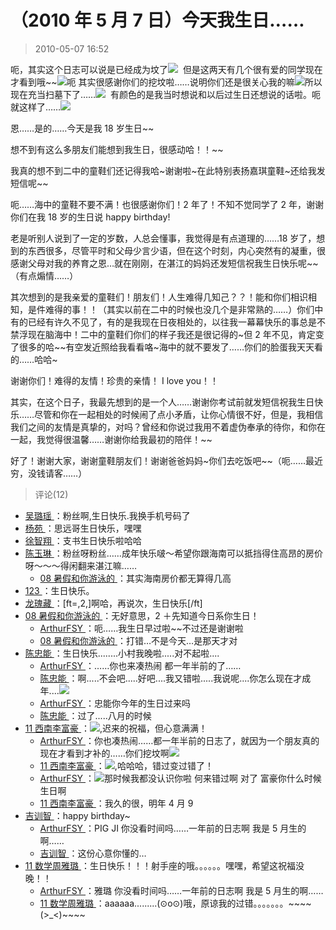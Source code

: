 # （2010 年 5 月 7 日）今天我生日……

> 2010-05-07 16:52

呃，其实这个日志可以说是已经成为坟了[![](https://pan.4a1801.life:11443/d/NAS/Qzone/Blogs/images/BE952A84)](https://pan.4a1801.life:11443/d/NAS/Qzone/Blogs/images/BE952A84)  但是这两天有几个很有爱的同学现在才看到哦\~\~[![](https://pan.4a1801.life:11443/d/NAS/Qzone/Blogs/images/F2628FEC)](https://pan.4a1801.life:11443/d/NAS/Qzone/Blogs/images/F2628FEC)呃 其实很感谢你们的挖坟啦……说明你们还是很关心我的嘛[![](https://pan.4a1801.life:11443/d/NAS/Qzone/Blogs/images/B89E4CBD)](https://pan.4a1801.life:11443/d/NAS/Qzone/Blogs/images/B89E4CBD)所以现在充当扫墓下了……[![](https://pan.4a1801.life:11443/d/NAS/Qzone/Blogs/images/FC2DD130)](https://pan.4a1801.life:11443/d/NAS/Qzone/Blogs/images/FC2DD130)  有颜色的是我当时想说和以后过生日还想说的话啦。呃就这样了……[![](https://pan.4a1801.life:11443/d/NAS/Qzone/Blogs/images/A1970E31)](https://pan.4a1801.life:11443/d/NAS/Qzone/Blogs/images/A1970E31)

恩……是的……今天是我 18 岁生日\~\~

想不到有这么多朋友们能想到我生日，很感动哈！！\~\~

我真的想不到二中的童鞋们还记得我哈~谢谢啦~在此特别表扬嘉琪童鞋~还给我发短信呢\~\~

呃……海中的童鞋不要不满！也很感谢你们！2 年了！不知不觉同学了 2 年，谢谢你们在我 18 岁的生日说 happy birthday!

老是听别人说到了一定的岁数，人总会懂事，我觉得是有点道理的……18 岁了，想到的东西很多，尽管平时和父母少言少语，但在这个时刻，内心突然有的凝重，很感谢父母对我的养育之恩…就在刚刚，在湛江的妈妈还发短信祝我生日快乐呢\~\~（有点煽情……）

其次想到的是我亲爱的童鞋们！朋友们！人生难得几知己？？！能和你们相识相知，是件难得的事！！（其实以前在二中的时候也没几个是非常熟的……）你们中有的已经有许久不见了，有的是我现在日夜相处的，以往我一幕幕快乐的事总是不禁浮现在脑海中！二中的童鞋们你们的样子我还是很记得的~但 2 年不见，肯定变了很多的哈\~\~有空发近照给我看看咯~海中的就不要发了……你们的脸蛋我天天看的……哈哈~

谢谢你们！难得的友情！珍贵的亲情！ I love you！！

其实，在这个日子，我最先想到的是一个人……谢谢你考试前就发短信祝我生日快乐……尽管和你在一起相处的时候闹了点小矛盾，让你心情很不好，但是，我相信我们之间的友情是真挚的，对吗？曾经和你说过我用不着虚伪奉承的待你，和你在一起，我觉得很温馨……谢谢你给我最初的陪伴！\~\~

好了！谢谢大家，谢谢童鞋朋友们！谢谢爸爸妈妈~你们去吃饭吧\~\~（呃……最近穷，没钱请客……）

> 评论(12)

- [吴璐瑶 ](https://user.qzone.qq.com/289992322)：粉丝啊,生日快乐.我换手机号码了
- [杨苑 ](https://user.qzone.qq.com/183945234)：思远哥生日快乐，嘿嘿
- [徐智翔 ](https://user.qzone.qq.com/253156760)：支书生日快乐啦哈哈
- [陈玉琳 ](https://user.qzone.qq.com/414040776)：粉丝呀粉丝……成年快乐啵～希望你跟海南可以抵挡得住高昂的房价呀～～～得闲翻来湛江嘛……
  - [08 暑假和你游泳的 ](https://user.qzone.qq.com/546866063)：其实海南房价都无算得几高
- [123 ](https://user.qzone.qq.com/673979023)：生日快乐。
- [龙瑰藏 ](https://user.qzone.qq.com/407610752)：[ft=,2,]啊哈，再说次，生日快乐[/ft]
- [08 暑假和你游泳的 ](https://user.qzone.qq.com/546866063)：无好意思，2 ＋先知道今日系你生日！
  - [ArthurFSY ](https://user.qzone.qq.com/254904240)：呃……我生日早过啦\~\~不过还是谢谢啦
  - [08 暑假和你游泳的 ](https://user.qzone.qq.com/546866063)：打错…不是今天…是那天才对
- [陈忠能 ](https://user.qzone.qq.com/741214356)：生日快乐........小村我晚啦.....对不起啦....
  - [ArthurFSY ](https://user.qzone.qq.com/254904240)：……你也来凑热闹 都一年半前的了……
  - [陈忠能 ](https://user.qzone.qq.com/741214356)：啊.....不会吧.....好吧....我又错啦.....我说呢....你怎么现在才成年....![](https://pan.4a1801.life:11443/d/NAS/Qzone/Common/images/e127.gif)
  - [ArthurFSY ](https://user.qzone.qq.com/254904240)：忠能你今年的生日过来吗
  - [陈忠能 ](https://user.qzone.qq.com/741214356)：过了.....八月的时候
- [11 西南李富豪 ](https://user.qzone.qq.com/243940411)：![](https://pan.4a1801.life:11443/d/NAS/Qzone/Common/images/e168.gif),迟来的祝福，但心意满满！
  - [ArthurFSY ](https://user.qzone.qq.com/254904240)：你也凑热闹……都一年半前的日志了，就因为一个朋友真的现在才看到才补的……你们挖坟啊![](https://pan.4a1801.life:11443/d/NAS/Qzone/Common/images/e103.gif)
  - [11 西南李富豪 ](https://user.qzone.qq.com/243940411)：![](https://pan.4a1801.life:11443/d/NAS/Qzone/Common/images/e110.gif),哈哈哈，错过变过错了！
  - [ArthurFSY ](https://user.qzone.qq.com/254904240)：![](https://pan.4a1801.life:11443/d/NAS/Qzone/Common/images/e127.gif)那时候我都没认识你啦 何来错过啊 对了 富豪你什么时候生日啊
  - [11 西南李富豪 ](https://user.qzone.qq.com/243940411)：我久的很，明年 4 月 9
- [吉训智 ](https://user.qzone.qq.com/1036715270)：happy birthday~
  - [ArthurFSY ](https://user.qzone.qq.com/254904240)：PIG JI 你没看时间吗……一年前的日志啊 我是 5 月生的啊……
  - [吉训智 ](https://user.qzone.qq.com/1036715270)：这份心意你懂的…
- [11 数学周雅璐 ](https://user.qzone.qq.com/852489490)：生日快乐！！！射手座的哦。。。。。。嘿嘿，希望这祝福没晚！！
  - [ArthurFSY ](https://user.qzone.qq.com/254904240)：雅璐 你没看时间吗……一年前的日志啊 我是 5 月生的啊……
  - [11 数学周雅璐 ](https://user.qzone.qq.com/852489490)：aaaaaa.........(⊙o⊙)哦，原谅我的过错。。。。。。。\~\~\~\~(&gt;\_&lt;)\~\~\~\~
